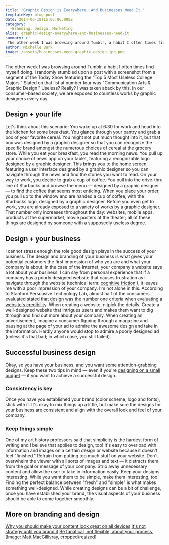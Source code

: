 ```yaml
---
title: 'Graphic Design is Everywhere. And Businesses Need It.'
templateKey: blog-post
date: 2014-06-18T15:05:06.000Z
category: 
  -Branding, Design, Marketing
alias: graphic-design-everywhere-and-businesses-need-it
summary: > 
 The other week I was browsing around Tumblr, a habit I often times find myself doing. I randomly stumbled upon a post with a screenshot from a segment of the Today Show featuring the "Top 5 Most Useless College Majors." Slated on that list at number four was "Communication Arts &amp; Graphic Design."
author: Michelle Burk
image: /assets/businesses-need-graphic-design.jpg.png
---
```


The other week I was browsing around Tumblr, a habit I often times find myself doing. I randomly stumbled upon a post with a screenshot from a segment of the Today Show featuring the “Top 5 Most Useless College Majors.” Slated on that list at number four was "Communication Arts & Graphic Design." Useless? Really? I was taken aback by this. In our consumer-based society, we are exposed to countless works by graphic designers every day.

Design + your life
------------------

Let's think about this scenario: You wake up at 6:30 for work and head into the kitchen for some breakfast. You glance through your pantry and grab a box of your favorite cereal. You might not put much thought into it, but that box was designed by a graphic designer so that you can recognize the specific brand amongst the numerous choices of cereal at the grocery store. While you eat your breakfast, you read the morning news. You pull up your choice of news app on your tablet, featuring a recognizable logo designed by a graphic designer. This brings you to the home screen, featuring a user interface designed by a graphic designer so you can navigate through the news and find the stories you want to read. On your way to work, you decide to grab a cup of coffee. You pull into the drive-thru line of Starbucks and browse the menu — designed by a graphic designer — to find the coffee that seems most enticing. When you place your order, you pull up to the window and are handed a cup of coffee, with the Starbucks logo, designed by a graphic designer. Before you even get to work, you are already exposed to a variety of works by a graphic designer. That number only increases throughout the day: websites, mobile apps, products at the supermarket, movie posters at the theater; all of these things are designed by someone with a supposedly useless degree.

Design + your business
----------------------

I cannot stress enough the role good design plays in the success of your business. The design and branding of your business is what gives your potential customers the first impression of who you are and what your company is about. In the case of the Internet, your company's website says a lot about your business. I can say from personal experience that if a company has a poorly designed website that causes frustration as I navigate through the website (technical term: [cognitive friction](http://webdesignfromscratch.com/basics/people-are-impatient/)!), it leaves me with a poor impression of your company. I’m not alone in this. According to Stanford Persuasive Technology Lab, almost half of the consumers evaluated stated that [design was the number one criteria when evaluating a website's credibility](http://www.fastcodesign.com/3030645/7-tips-for-designing-on-a-budget). When creating a website, nitpick the details. Create a well-designed website that intrigues users and makes them want to dig through and find out more about your company. When creating an advertisement, imagine a consumer flipping through a magazine and pausing at the page of your ad to admire the awesome design and take in the information. Hardly anyone would stop to admire a poorly designed ad (unless it's that bad; in which case, you still failed).

Successful business design
--------------------------

Okay, so you have your business, and you want some attention-grabbing designs. Keep these two tips in mind — even if you're [designing on a small budget](http://www.fastcodesign.com/3030645/7-tips-for-designing-on-a-budget) — if you want to achieve a successful design.

### Consistency is key

Once you have you established your brand (color scheme, logo and fonts), stick with it. It's okay to mix things up a little, but make sure the designs for your business are consistent and align with the overall look and feel of your company.

### Keep things simple

One of my art history professors said that simplicity is the hardest form of writing and I believe that applies to design, too! It's easy to overload with information and images on a certain design or website because it doesn't feel "finished." Refrain from putting too much stuff on your website. Don't overwhelm the viewer with all sorts of images and text — it distracts them from the goal or message of your company. Strip away unnecessary content and allow the user to take in information easily. Keep your designs interesting. While you want them to be simple, make them interesting, too! Finding the perfect balance between "fresh" and "simple" is what makes something well-designed. While creating designs can be a bit of challenge, once you have established your brand, the visual aspects of your business should be able to come together smoothly.

More on branding and design
---------------------------

[Why you should make your content look great on all devices](/insights/why-you-should-make-your-content-look-great-all-devices) [It's not strategy until you brand it](/insights/its-not-strategy-until-you-brand-it) [Be fanatical, not flexible, about your process ](/insights/be-fanatical-not-flexible-about-your-process) \[Image: [Matt MacGillivray](https://www.flickr.com/photos/qmnonic/218410335/in/photolist-zzsX4-kipMr-c4vGFj-6Zv41j-7kgeV-7kgeo-fT34i-bxuzPB-eqAZd-64BrPi-zeiQQ-97Su7i-ecn4Q-BFLS-bDsFkG-cTu7Wo-dzcQSt-nqGaiG-nqnkM2-4yQhEs-mXkrGM-mXksy6-mXnbis-mXkeH8-mXkiYH-mXkjDP-mXknST-mXkneZ-mXnfqq-mXkoz4-8cQ1Gs-KMtes-5nWaz-5nixgd-4NhErU-7robo2-6cjbnR-n9RjrM-9PJmjC-4fftUN-81Qh8f-Cyrq1-aZHDi-CyqNb-7ShTrD-A8E5R-5j2NGE-kfz9sy-CyrGU-CyrBU), cropped/resized\]